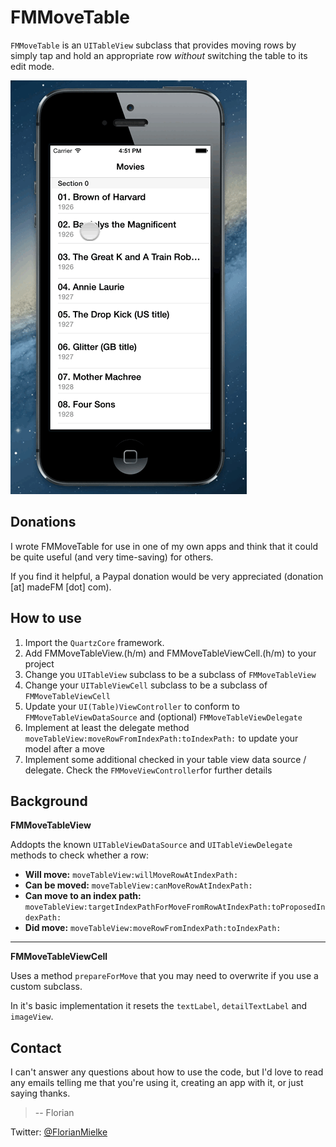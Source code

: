 FMMoveTable
=======================

`FMMoveTable` is an `UITableView` subclass that provides moving rows by simply tap and hold an appropriate row *without* switching the table to its edit mode.

![](Sample.gif)

Donations
---------

I wrote FMMoveTable for use in one of my own apps and think that it could be quite useful (and very time-saving) for others. 

If you find it helpful, a Paypal donation would be very appreciated (donation [at] madeFM [dot] com).


How to use
----------

1.	Import the `QuartzCore` framework.
2.	Add FMMoveTableView.(h/m) and FMMoveTableViewCell.(h/m) to your project
3.	Change you `UITableView` subclass to be a subclass of `FMMoveTableView`
4.	Change your `UITableViewCell` subclass to be a subclass of `FMMoveTableViewCell`
5.	Update your `UI(Table)ViewController` to conform to `FMMoveTableViewDataSource` and (optional) `FMMoveTableViewDelegate`
6.	Implement at least the delegate method `moveTableView:moveRowFromIndexPath:toIndexPath:` to update your model after a move
7.	Implement some additional checked in your table view data source / delegate. Check the `FMMoveViewController`for further details

Background
----------

**FMMoveTableView** 

Addopts the known `UITableViewDataSource` and `UITableViewDelegate` methods to check whether a row:

* **Will move:** `moveTableView:willMoveRowAtIndexPath:`
* **Can be moved:** `moveTableView:canMoveRowAtIndexPath:`
* **Can move to an index path:** `moveTableView:targetIndexPathForMoveFromRowAtIndexPath:toProposedIndexPath:`
* **Did move:** `moveTableView:moveRowFromIndexPath:toIndexPath:`


***


**FMMoveTableViewCell** 

Uses a method `prepareForMove` that you may need to overwrite if you use a custom subclass. 

In it's basic implementation it resets the `textLabel`, `detailTextLabel` and `imageView`.



Contact
-------

I can't answer any questions about how to use the code, but I'd love to read any emails telling me that you're using it, creating an app with it, or just saying thanks.

> -- Florian

Twitter: [@FlorianMielke](http://twitter.com/FlorianMielke)